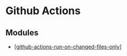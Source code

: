 Github Actions
===

Modules
---

- [[github-actions-run-on-changed-files-only]]

[//begin]: # "Autogenerated link references for markdown compatibility"
[github-actions-run-on-changed-files-only]: github-actions-run-on-changed-files-only.md "Github Actions Run on Changed Files Only"
[//end]: # "Autogenerated link references"
